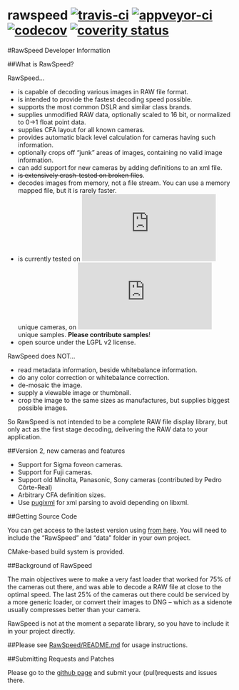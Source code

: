 rawspeed [![travis-ci](https://travis-ci.org/darktable-org/rawspeed.svg?branch=develop)](https://travis-ci.org/darktable-org/rawspeed) [![appveyor-ci](https://ci.appveyor.com/api/projects/status/7pqy0gdr9mp16xu2/branch/develop?svg=true)](https://ci.appveyor.com/project/LebedevRI/rawspeed/branch/develop) [![codecov](https://codecov.io/gh/darktable-org/rawspeed/branch/develop/graph/badge.svg)](https://codecov.io/gh/darktable-org/rawspeed) [![coverity status](https://scan.coverity.com/projects/11256/badge.svg)](https://scan.coverity.com/projects/darktable-org-rawspeed)
=========

#RawSpeed Developer Information

##What is RawSpeed?

RawSpeed…

- is capable of decoding various images in RAW file format.
- is intended to provide the fastest decoding speed possible.
- supports the most common DSLR and similar class brands.
- supplies unmodified RAW data, optionally scaled to 16 bit, or normalized to 0->1 float point data.
- supplies CFA layout for all known cameras.
- provides automatic black level calculation for cameras having such information.
- optionally crops off  “junk” areas of images, containing no valid image information.
- can add support for new cameras by adding definitions to an xml file.
- ~~is extensively crash-tested on broken files~~.
- decodes images from memory, not a file stream. You can use a memory mapped file, but it is rarely faster.
- is currently tested on [![raw.pixls.us - the free raw sample archive](https://raw.pixls.us/button-cameras.php)](https://raw.pixls.us/) unique cameras, on [![raw.pixls.us - the free raw sample archive](https://raw.pixls.us/button-samples.php)](https://raw.pixls.us/) unique samples. **Please contribute samples**!
- open source under the LGPL v2 license.

RawSpeed does NOT…

- read metadata information, beside whitebalance information.
- do any color correction or whitebalance correction.
- de-mosaic the image.
- supply a viewable image or thumbnail.
- crop the image to the same sizes as manufactures, but supplies biggest possible images.

So RawSpeed is not intended to be a complete RAW file display library,  but only act as the first stage decoding, delivering the RAW data to your application.

##Version 2, new cameras and features
- Support for Sigma foveon cameras.
- Support for Fuji cameras.
- Support old Minolta, Panasonic, Sony cameras (contributed by Pedro Côrte-Real)
- Arbitrary CFA definition sizes.
- Use [pugixml](http://pugixml.org/) for xml parsing to avoid depending on libxml.


##Getting Source Code

You can get access to the lastest version using [from here](https://github.com/darktable-org/rawspeed). You will need to include the “RawSpeed” and “data” folder in your own project.

CMake-based build system is provided.

##Background of RawSpeed

The main objectives were to make a very fast loader that worked for 75% of the cameras out there, and was able to decode a RAW file at close to the optimal speed. The last 25% of the cameras out there could be serviced by a more generic loader, or convert their images to DNG – which as a sidenote usually compresses better than your camera.

RawSpeed is not at the moment a separate library, so you have to include it in your project directly.

##Please see [RawSpeed/README.md](RawSpeed/README.md) for usage instructions.

##Submitting Requests and Patches

Please go to the [github page](https://github.com/darktable-org/rawspeed) and submit your (pull)requests and issues there.
